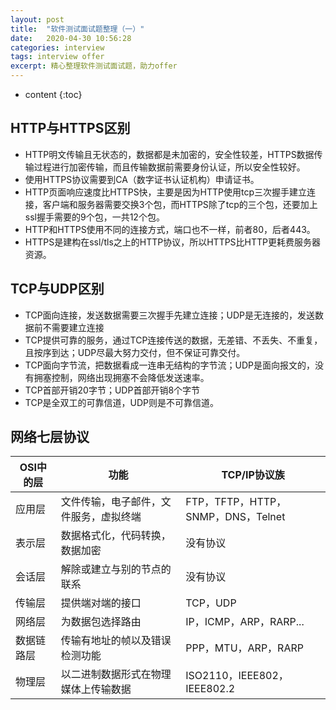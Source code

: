 ```yaml
---
layout: post
title:  "软件测试面试题整理（一）"
date:   2020-04-30 10:56:28
categories: interview
tags: interview offer  
excerpt: 精心整理软件测试面试题，助力offer
---
```

* content
{:toc}  

## HTTP与HTTPS区别

* HTTP明文传输且无状态的，数据都是未加密的，安全性较差，HTTPS数据传输过程进行加密传输，而且传输数据前需要身份认证，所以安全性较好。
* 使用HTTPS协议需要到CA（数字证书认证机构）申请证书。
* HTTP页面响应速度比HTTPS快，主要是因为HTTP使用tcp三次握手建立连接，客户端和服务器需要交换3个包，而HTTPS除了tcp的三个包，还要加上ssl握手需要的9个包，一共12个包。
* HTTP和HTTPS使用不同的连接方式，端口也不一样，前者80，后者443。
* HTTPS是建构在ssl/tls之上的HTTP协议，所以HTTPS比HTTP更耗费服务器资源。

## TCP与UDP区别

* TCP面向连接，发送数据需要三次握手先建立连接；UDP是无连接的，发送数据前不需要建立连接
* TCP提供可靠的服务，通过TCP连接传送的数据，无差错、不丢失、不重复，且按序到达；UDP尽最大努力交付，但不保证可靠交付。
* TCP面向字节流，把数据看成一连串无结构的字节流；UDP是面向报文的，没有拥塞控制，网络出现拥塞不会降低发送速率。
* TCP首部开销20字节；UDP首部开销8个字节
* TCP是全双工的可靠信道，UDP则是不可靠信道。

## 网络七层协议

|OSI中的层|功能|TCP/IP协议族|
|-|-|-|
|应用层|文件传输，电子邮件，文件服务，虚拟终端|FTP，TFTP，HTTP，SNMP，DNS，Telnet|
|表示层|数据格式化，代码转换，数据加密|没有协议|
|会话层|解除或建立与别的节点的联系|没有协议|
|传输层|提供端对端的接口|TCP，UDP|
|网络层|为数据包选择路由|IP，ICMP，ARP，RARP...|
|数据链路层|传输有地址的帧以及错误检测功能|PPP，MTU，ARP，RARP|
|物理层|以二进制数据形式在物理媒体上传输数据|ISO2110，IEEE802，IEEE802.2|

